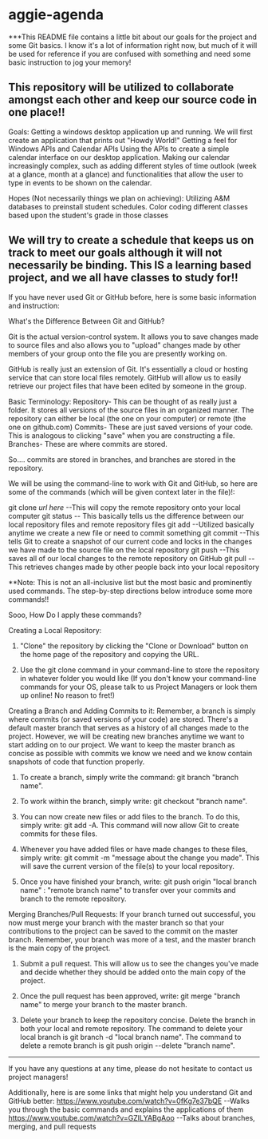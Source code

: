 # aggie-agenda

***This README file contains a little bit about our goals for the project and some Git basics. I know it's a lot of information right now, but much of it will be used for reference if you are confused with something and need some basic instruction to jog your memory!

This repository will be utilized to collaborate amongst each other and keep our source code in one place!!
--------------------------------------------------------------------------------------------------------------------------------
Goals:
Getting a windows desktop application up and running. We will first create an application that prints out "Howdy World!"
Getting a feel for Windows APIs and Calendar APIs
Using the APIs to create a simple calendar interface on our desktop application.
Making our calendar increasingly complex, such as adding different styles of time outlook (week at a glance, month at a glance) and functionalities that allow the user to type in events to be shown on the calendar.

Hopes (Not necessarily things we plan on achieving):
Utilizing A&M databases to preinstall student schedules.
Color coding different classes based upon the student's grade in those classes

We will try to create a schedule that keeps us on track to meet our goals although it will not necessarily be binding. This IS a learning based project, and we all have classes to study for!!
-------------------------------------------------------------------------------------------------------------------------------------
If you have never used Git or GitHub before, here is some basic information and instruction: 


What's the Difference Between Git and GitHub?

Git is the actual version-control system. It allows you to save changes made to source files and also allows you to "upload" changes made by other members of your group onto the file you are presently working on. 

GitHub is really just an extension of Git. It's essentially a cloud or hosting service that can store local files remotely. GitHub will allow us to easily retrieve our project files that have been edited by someone in the group.


Basic Terminology:
Repository- This can be thought of as really just a folder. It stores all versions of the source files in an organized manner. The repository can either be local (the one on your computer) or remote (the one on github.com)
Commits- These are just saved versions of your code. This is analogous to clicking "save" when you are constructing a file.
Branches- These are where commits are stored.

So.... commits are stored in branches, and branches are stored in the repository. 


We will be using the command-line to work with Git and GitHub, so here are some of the commands (which will be given context later in the file)!:

git clone *url here*  --This will copy the remote repository onto your local computer
git status   -- This basically tells us the difference between our local repository files and remote repository files
git add  --Utilized basically anytime we create a new file or need to commit something
git commit  --This tells Git to create a snapshot of our current code and locks in the changes we have made to the source file on the local repository
git push  --This saves all of our local changes to the remote repository on GitHub
git pull --This retrieves changes made by other people back into your local repository

**Note: This is not an all-inclusive list but the most basic and prominently used commands. The step-by-step directions below introduce some more commands!!


Sooo, How Do I apply these commands?

Creating a Local Repository:
1. "Clone" the repository by clicking the "Clone or Download" button on the home page of the repository and copying the URL.

2. Use the git clone command in your command-line to store the repository in whatever folder you would like (If you don't know your command-line commands for your OS, please talk to us Project Managers or look them up online! No reason to fret!)

Creating a Branch and Adding Commits to it:
Remember, a branch is simply where commits (or saved versions of your code) are stored. There's a default master branch that serves as a history of all changes made to the project. However, we will be creating new branches anytime we want to start adding on to our project. We want to keep the master branch as concise as possible with commits we know we need and we know contain snapshots of code that function properly.

1. To create a branch, simply write the command: git branch "branch name".

2. To work within the branch, simply write: git checkout "branch name".

3. You can now create new files or add files to the branch. To do this, simply write: git add -A. This command will now allow Git to create commits for these files.

4. Whenever you have added files or have made changes to these files, simply write: git commit -m "message about the change you made". This will save the current version of the file(s) to your local repository. 

5. Once you have finished your branch, write: git push origin "local branch name" : "remote branch name" to transfer over your commits and branch to the remote repository.

Merging Branches/Pull Requests:
If your branch turned out successful, you now must merge your branch with the master branch so that your contributions to the project can be saved to the commit on the master branch. Remember, your branch was more of a test, and the master branch is the main copy of the project.

1. Submit a pull request. This will allow us to see the changes you've made and decide whether they should be added onto the main copy of the project. 

2. Once the pull request has been approved, write: git merge "branch name" to merge your branch to the master branch.

3. Delete your branch to keep the repository concise. Delete the branch in both your local and remote repository. The command to delete your local branch is git branch -d "local branch name". The command to delete a remote branch is git push origin --delete "branch name".
--------------------------------------------------------------------------------------------------------------------------------------
If you have any questions at any time, please do not hesitate to contact us project managers!

Additionally, here is are some links that might help you understand Git and GitHub better:
https://www.youtube.com/watch?v=0fKg7e37bQE --Walks you through the basic commands and explains the applications of them
https://www.youtube.com/watch?v=GZILYABgAoo --Talks about branches, merging, and pull requests
